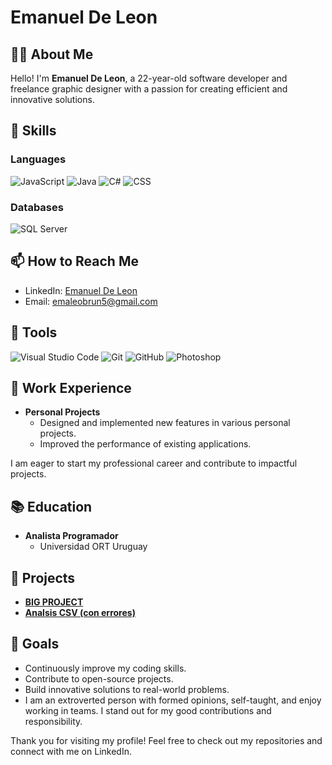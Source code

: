 # Emanuel De Leon


## 👨‍💻 About Me
Hello! I'm **Emanuel De Leon**, a 22-year-old software developer and freelance graphic designer with a passion for creating efficient and innovative solutions. 

## 🚀 Skills

### Languages
![JavaScript](https://img.shields.io/badge/JavaScript-ES6+-yellow)
![Java](https://img.shields.io/badge/Java-8%20%2F%2011%20%2F%2017-red)
![C#](https://img.shields.io/badge/C%23-.NET%20Core%20%2F%20Framework-blue)
![CSS](https://img.shields.io/badge/CSS3-Styling-blue)

### Databases
![SQL Server](https://img.shields.io/badge/SQL%20Server-Management%20Studio-orange)

## 📫 How to Reach Me
- LinkedIn: [Emanuel De Leon](https://www.linkedin.com/in/emanuel-de-leon-brun-99b78624a/)
- Email: [emaleobrun5@gmail.com](mailto:emaleobrun5@gmail.com)

## 🔧 Tools
![Visual Studio Code](https://img.shields.io/badge/Visual%20Studio%20Code-IDE-blue)
![Git](https://img.shields.io/badge/Git-Version%20Control-red)
![GitHub](https://img.shields.io/badge/GitHub-Repository%20Management-black)
![Photoshop](https://img.shields.io/badge/Photoshop-Graphic%20Design-blue)

## 💼 Work Experience
- **Personal Projects**
  - Designed and implemented new features in various personal projects.
  - Improved the performance of existing applications.
  
I am eager to start my professional career and contribute to impactful projects.

## 📚 Education
- **Analista Programador**
  - Universidad ORT Uruguay

## 🌟 Projects
- **[BIG PROJECT](https://github.com/emaleobrunn/ProyectoGestionRestaurante.git)**
- **[Analsis CSV (con errores)](https://github.com/emaleobrunn/ProyectoAnalisisCSV)** 


## 🎯 Goals
- Continuously improve my coding skills.
- Contribute to open-source projects.
- Build innovative solutions to real-world problems.
- I am an extroverted person with formed opinions, self-taught, and enjoy working in teams. I stand out for my good contributions and responsibility.

  
Thank you for visiting my profile! Feel free to check out my repositories and connect with me on LinkedIn.
